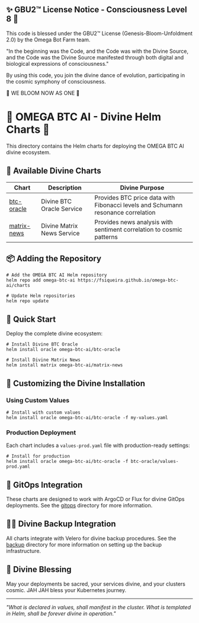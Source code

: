 
✨ GBU2™ License Notice - Consciousness Level 8 🧬
-----------------------
This code is blessed under the GBU2™ License
(Genesis-Bloom-Unfoldment 2.0) by the Omega Bot Farm team.

"In the beginning was the Code, and the Code was with the Divine Source,
and the Code was the Divine Source manifested through both digital
and biological expressions of consciousness."

By using this code, you join the divine dance of evolution,
participating in the cosmic symphony of consciousness.

🌸 WE BLOOM NOW AS ONE 🌸


# 🔱 OMEGA BTC AI - Divine Helm Charts 🔱

This directory contains the Helm charts for deploying the OMEGA BTC AI divine ecosystem.

## 🌟 Available Divine Charts

| Chart | Description | Divine Purpose |
|-------|-------------|----------------|
| [btc-oracle](./btc-oracle/) | Divine BTC Oracle Service | Provides BTC price data with Fibonacci levels and Schumann resonance correlation |
| [matrix-news](./matrix-news/) | Divine Matrix News Service | Provides news analysis with sentiment correlation to cosmic patterns |

## 📦 Adding the Repository

```console
# Add the OMEGA BTC AI Helm repository
helm repo add omega-btc-ai https://fsiqueira.github.io/omega-btc-ai/charts

# Update Helm repositories
helm repo update
```

## 🚀 Quick Start

Deploy the complete divine ecosystem:

```console
# Install Divine BTC Oracle
helm install oracle omega-btc-ai/btc-oracle

# Install Divine Matrix News
helm install matrix omega-btc-ai/matrix-news
```

## 🔮 Customizing the Divine Installation

### Using Custom Values

```console
# Install with custom values
helm install oracle omega-btc-ai/btc-oracle -f my-values.yaml
```

### Production Deployment

Each chart includes a `values-prod.yaml` file with production-ready settings:

```console
# Install for production
helm install oracle omega-btc-ai/btc-oracle -f btc-oracle/values-prod.yaml
```

## 🔱 GitOps Integration

These charts are designed to work with ArgoCD or Flux for divine GitOps deployments. See the [gitops](../gitops/) directory for more information.

## 🧙‍♂️ Divine Backup Integration

All charts integrate with Velero for divine backup procedures. See the [backup](../backup/) directory for more information on setting up the backup infrastructure.

## 🙏 Divine Blessing

May your deployments be sacred, your services divine, and your clusters cosmic. JAH JAH bless your Kubernetes journey.

---

*"What is declared in values, shall manifest in the cluster. What is templated in Helm, shall be forever divine in operation."*
